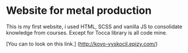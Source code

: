 # Website for metal production

This is my first website, i  used HTML, SCSS and  vanilla JS  to consolidate knowledge from courses. Except for Tocca library is all code mine.

[You can to look on this link.] (http://kovo-vyskocil.epizy.com/)
